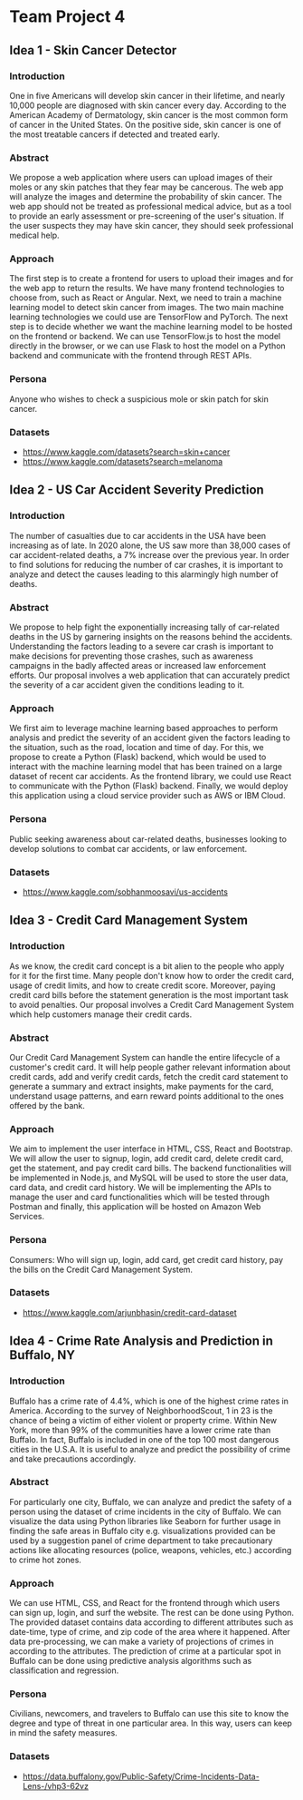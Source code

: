 # Team Project 4

## Idea 1 - Skin Cancer Detector

### Introduction

One in five Americans will develop skin cancer in their lifetime, and nearly 10,000 people are diagnosed with skin cancer every day. According to the American Academy of Dermatology, skin cancer is the most common form of cancer in the United States. On the positive side, skin cancer is one of the most treatable cancers if detected and treated early.

### Abstract

We propose a web application where users can upload images of their moles or any skin patches that they fear may be cancerous. The web app will analyze the images and determine the probability of skin cancer. The web app should not be treated as professional medical advice, but as a tool to provide an early assessment or pre-screening of the user's situation. If the user suspects they may have skin cancer, they should seek professional medical help.

### Approach

The first step is to create a frontend for users to upload their images and for the web app to return the results. We have many frontend technologies to choose from, such as React or Angular. Next, we need to train a machine learning model to detect skin cancer from images. The two main machine learning technologies we could use are TensorFlow and PyTorch. The next step is to decide whether we want the machine learning model to be hosted on the frontend or backend. We can use TensorFlow.js to host the model directly in the browser, or we can use Flask to host the model on a Python backend and communicate with the frontend through REST APIs.

### Persona

Anyone who wishes to check a suspicious mole or skin patch for skin cancer.

### Datasets

- https://www.kaggle.com/datasets?search=skin+cancer
- https://www.kaggle.com/datasets?search=melanoma

## Idea 2 - US Car Accident Severity Prediction

### Introduction

The number of casualties due to car accidents in the USA have been increasing as of late. In 2020 alone, the US saw more than 38,000 cases of car accident-related deaths, a 7% increase over the previous year. In order to find solutions for reducing the number of car crashes, it is important to analyze and detect the causes leading to this alarmingly high number of deaths.

### Abstract

We propose to help fight the exponentially increasing tally of car-related deaths in the US by garnering insights on the reasons behind the accidents. Understanding the factors leading to a severe car crash is important to make decisions for preventing those crashes, such as awareness campaigns in the badly affected areas or increased law enforcement efforts. Our proposal involves a web application that can accurately predict the severity of a car accident given the conditions leading to it.

### Approach

We first aim to leverage machine learning based approaches to perform analysis and predict the severity of an accident given the factors leading to the situation, such as the road, location and time of day. For this, we propose to create a Python (Flask) backend, which would be used to interact with the machine learning model that has been trained on a large dataset of recent car accidents. As the frontend library, we could use React to communicate with the Python (Flask) backend. Finally, we would deploy this application using a cloud service provider such as AWS or IBM Cloud.

### Persona

Public seeking awareness about car-related deaths, businesses looking to develop solutions to combat car accidents, or law enforcement.

### Datasets

- https://www.kaggle.com/sobhanmoosavi/us-accidents

## Idea 3 - Credit Card Management System

### Introduction

As we know, the credit card concept is a bit alien to the people who apply for it for the first time. Many people don't know how to order the credit card, usage of credit limits, and how to create credit score. Moreover, paying credit card bills before the statement generation is the most important task to avoid penalties. Our proposal involves a Credit Card Management System which help customers manage their credit cards.

### Abstract

Our Credit Card Management System can handle the entire lifecycle of a customer's credit card. It will help people gather relevant information about credit cards, add and verify credit cards, fetch the credit card statement to generate a summary and extract insights, make payments for the card, understand usage patterns, and earn reward points additional to the ones offered by the bank.

### Approach

We aim to implement the user interface in HTML, CSS, React and Bootstrap. We will allow the user to signup, login, add credit card, delete credit card, get the statement, and pay credit card bills. The backend functionalities will be implemented in Node.js, and MySQL will be used to store the user data, card data, and credit card history. We will be implementing the APIs to manage the user and card functionalities which will be tested through Postman and finally, this application will be hosted on Amazon Web Services.

### Persona

Consumers: Who will sign up, login, add card, get credit card history, pay the bills on the Credit Card Management System.

### Datasets

- https://www.kaggle.com/arjunbhasin/credit-card-dataset

## Idea 4 - Crime Rate Analysis and Prediction in Buffalo, NY

### Introduction

Buffalo has a crime rate of 4.4%, which is one of the highest crime rates in America. According to the survey of NeighborhoodScout, 1 in 23 is the chance of being a victim of either violent or property crime. Within New York, more than 99% of the communities have a lower crime rate than Buffalo. In fact, Buffalo is included in one of the top 100 most dangerous cities in the U.S.A. It is useful to analyze and predict the possibility of crime and take precautions accordingly.

### Abstract

For particularly one city, Buffalo, we can analyze and predict the safety of a person using the dataset of crime incidents in the city of Buffalo. We can visualize the data using Python libraries like Seaborn for further usage in finding the safe areas in Buffalo city e.g. visualizations provided can be used by a suggestion panel of crime department to take precautionary actions like allocating resources (police, weapons, vehicles, etc.) according to crime hot zones.

### Approach

We can use HTML, CSS, and React for the frontend through which users can sign up, login, and surf the website. The rest can be done using Python. The provided dataset contains data according to different attributes such as date-time, type of crime, and zip code of the area where it happened. After data pre-processing, we can make a variety of projections of crimes in according to the attributes. The prediction of crime at a particular spot in Buffalo can be done using predictive analysis algorithms such as classification and regression.

### Persona

Civilians, newcomers, and travelers to Buffalo can use this site to know the degree and type of threat in one particular area. In this way, users can keep in mind the safety measures.

### Datasets

- https://data.buffalony.gov/Public-Safety/Crime-Incidents-Data-Lens-/vhp3-62vz
